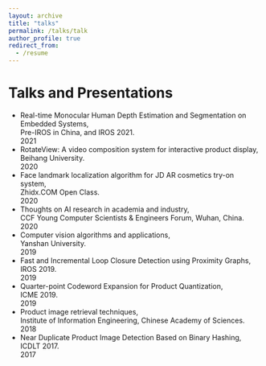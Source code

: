 ```yaml
---
layout: archive
title: "talks"
permalink: /talks/talk
author_profile: true
redirect_from:
  - /resume
---
```

# Talks and Presentations #
* Real-time Monocular Human Depth Estimation and Segmentation on Embedded Systems,  
 Pre-IROS in China, and IROS 2021.  
2021
* RotateView: A video composition system for interactive product display,  
 Beihang University.  
2020 
* Face landmark localization algorithm for JD AR cosmetics try-on system,   
 Zhidx.COM Open Class.  
2020   
* Thoughts on AI research in academia and industry,  
CCF Young Computer Scientists & Engineers Forum, Wuhan, China.   
2020    
* Computer vision algorithms and applications,  
  Yanshan University.   
 2019 
 * Fast and Incremental Loop Closure Detection using Proximity Graphs,  
   IROS 2019.   
 2019 
 * Quarter-point Codeword Expansion for Product Quantization,  
   ICME 2019.  
 2019 
* Product image retrieval techniques,  
 Institute of Information Engineering, Chinese Academy of Sciences.  
2018
* Near Duplicate Product Image Detection Based on Binary Hashing, 
 ICDLT 2017.  
2017
